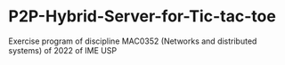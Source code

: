 # P2P-Hybrid-Server-for-Tic-tac-toe
Exercise program of discipline MAC0352 (Networks and distributed systems) of 2022 of IME USP
